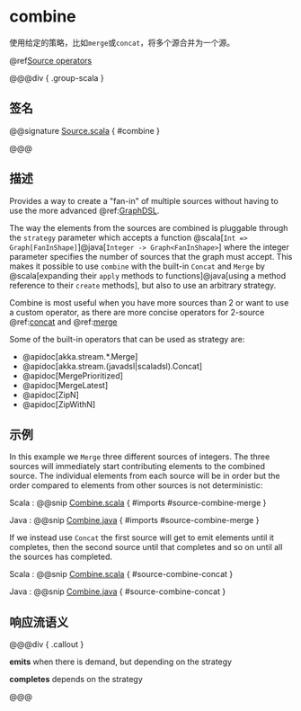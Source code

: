 # combine

使用给定的策略，比如`merge`或`concat`，将多个源合并为一个源。

@ref[Source operators](../index.md#source-operators)

@@@div { .group-scala }

## 签名

@@signature [Source.scala](/akka-stream/src/main/scala/akka/stream/scaladsl/Source.scala) { #combine }

@@@

## 描述

Provides a way to create a "fan-in" of multiple sources without having to use the more advanced @ref:[GraphDSL](../../stream-graphs.md#constructing-graphs).

The way the elements from the sources
are combined is pluggable through the `strategy` parameter which accepts a function 
@scala[`Int => Graph[FanInShape]`]@java[`Integer -> Graph<FanInShape>`] where the integer parameter specifies the number of sources
that the graph must accept. This makes it possible to use `combine` with the built-in `Concat` 
and `Merge` by @scala[expanding their `apply` methods to functions]@java[using a method reference to their `create` methods],
but also to use an arbitrary strategy. 

Combine is most useful when you have more sources than 2 or want to use a custom operator, as there are more concise 
operators for 2-source @ref:[concat](../Source-or-Flow/concat.md) and @ref:[merge](../Source-or-Flow/merge.md) 

Some of the built-in operators that can be used as strategy are:
 
 * @apidoc[akka.stream.*.Merge] 
 * @apidoc[akka.stream.(javadsl|scaladsl).Concat] 
 * @apidoc[MergePrioritized]
 * @apidoc[MergeLatest]
 * @apidoc[ZipN]
 * @apidoc[ZipWithN]

## 示例

In this example we `Merge` three different 
sources of integers. The three sources will immediately start contributing elements to the combined source. The individual 
elements from each source will be in order but the order compared to elements from other sources is not deterministic:

Scala
:   @@snip [Combine.scala](/akka-docs/src/test/scala/docs/stream/operators/source/Combine.scala) { #imports #source-combine-merge }   

Java
:   @@snip [Combine.java](/akka-docs/src/test/java/jdocs/stream/operators/source/Combine.java) { #imports #source-combine-merge }


If we instead use `Concat` the first source 
will get to emit elements until it completes, then the second source until that completes and so on until all the sources has completed.

Scala
:   @@snip [Combine.scala](/akka-docs/src/test/scala/docs/stream/operators/source/Combine.scala) { #source-combine-concat }   

Java
:   @@snip [Combine.java](/akka-docs/src/test/java/jdocs/stream/operators/source/Combine.java) { #source-combine-concat }


## 响应流语义

@@@div { .callout }

**emits** when there is demand, but depending on the strategy

**completes** depends on the strategy

@@@
